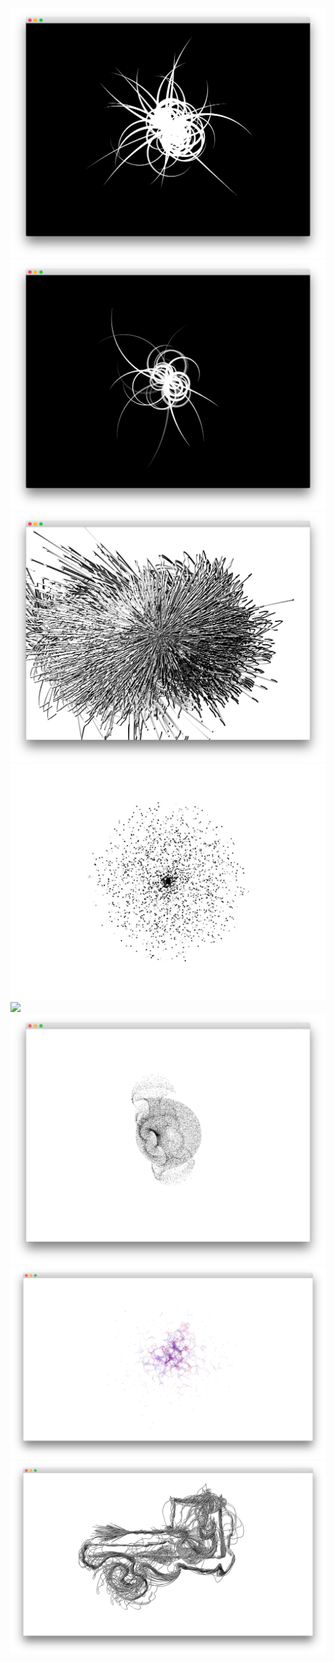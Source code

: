 <img src="doc/Screen Shot 2014-11-30 at 7.32.27 PM.png" />

<img src="doc/Screen Shot 2014-11-30 at 7.36.53 PM.png" />

<img src="doc/Screen Shot 2014-11-30 at 9.23.28 PM.png" />
<img src="doc/explosion.gif" />
<img src="doc/inky_animation2.gif" />
<img src="doc/Screen Shot 2014-12-02 at 2.26.06 PM.png" />
<img src="doc/Screen Shot 2014-12-02 at 3.30.41 PM.png" />
<img src="doc/Screen Shot 2014-12-02 at 4.18.07 PM.png" />
